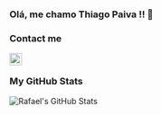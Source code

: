 ### Olá, me chamo Thiago Paiva !! 👋


### Contact me
<a href="mailto:thiagohdaqw@gmail.com"><img align="left" alt="Thiago.Paiva" width="22px" src="/assets/gmail.svg" /></a>

<br />

### My GitHub Stats

<img align="left" alt="Rafael's GitHub Stats" src="https://github-readme-stats.vercel.app/api?username=thiagohdaqw&show_icons=true&theme=dark"/>







